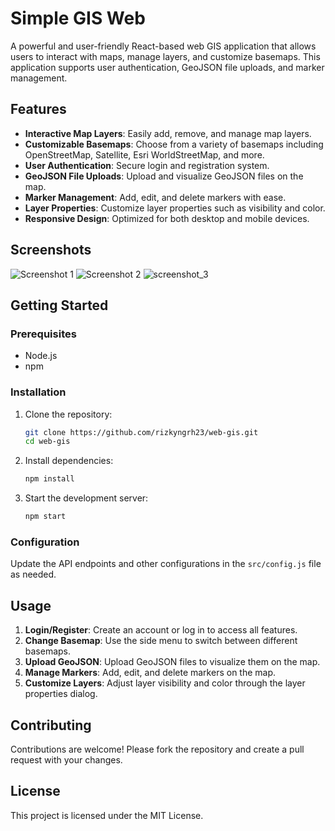 # Simple GIS Web

A powerful and user-friendly React-based web GIS application that allows users to interact with maps, manage layers, and customize basemaps. This application supports user authentication, GeoJSON file uploads, and marker management.

## Features

- **Interactive Map Layers**: Easily add, remove, and manage map layers.
- **Customizable Basemaps**: Choose from a variety of basemaps including OpenStreetMap, Satellite, Esri WorldStreetMap, and more.
- **User Authentication**: Secure login and registration system.
- **GeoJSON File Uploads**: Upload and visualize GeoJSON files on the map.
- **Marker Management**: Add, edit, and delete markers with ease.
- **Layer Properties**: Customize layer properties such as visibility and color.
- **Responsive Design**: Optimized for both desktop and mobile devices.

## Screenshots

![Screenshot 1](https://github.com/user-attachments/assets/c40c9a53-313c-467f-add4-756468973c73)
![Screenshot 2](https://github.com/user-attachments/assets/49cfc3d4-a41c-4b30-ad39-adfefc2ce91a)
![screenshot_3](https://github.com/user-attachments/assets/9d37d8cb-5447-4c30-a426-aad1c65e2222)


## Getting Started

### Prerequisites

- Node.js
- npm

### Installation

1. Clone the repository:
   ```sh
   git clone https://github.com/rizkyngrh23/web-gis.git
   cd web-gis
   ```

2. Install dependencies:
   ```sh
   npm install
   ```

3. Start the development server:
   ```sh
   npm start
   ```

### Configuration

Update the API endpoints and other configurations in the `src/config.js` file as needed.

## Usage

1. **Login/Register**: Create an account or log in to access all features.
2. **Change Basemap**: Use the side menu to switch between different basemaps.
3. **Upload GeoJSON**: Upload GeoJSON files to visualize them on the map.
4. **Manage Markers**: Add, edit, and delete markers on the map.
5. **Customize Layers**: Adjust layer visibility and color through the layer properties dialog.

## Contributing

Contributions are welcome! Please fork the repository and create a pull request with your changes.

## License

This project is licensed under the MIT License.
